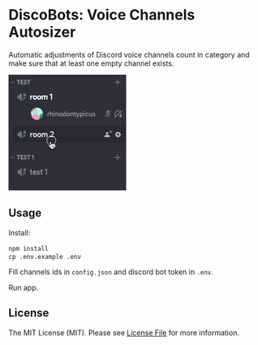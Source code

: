 # DiscoBots: Voice Channels Autosizer

Automatic adjustments of Discord voice channels count in category and make sure that at least one empty channel exists.

![](example.gif)

## Usage

Install:

```
npm install
cp .env.example .env
```

Fill channels ids in `config.json` and discord bot token in `.env`.

Run app.

## License
The MIT License (MIT). Please see [License File](LICENSE.md) for more information.
